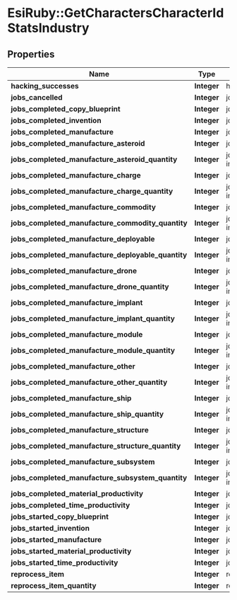 # EsiRuby::GetCharactersCharacterIdStatsIndustry

## Properties
Name | Type | Description | Notes
------------ | ------------- | ------------- | -------------
**hacking_successes** | **Integer** | hacking_successes integer | [optional] 
**jobs_cancelled** | **Integer** | jobs_cancelled integer | [optional] 
**jobs_completed_copy_blueprint** | **Integer** | jobs_completed_copy_blueprint integer | [optional] 
**jobs_completed_invention** | **Integer** | jobs_completed_invention integer | [optional] 
**jobs_completed_manufacture** | **Integer** | jobs_completed_manufacture integer | [optional] 
**jobs_completed_manufacture_asteroid** | **Integer** | jobs_completed_manufacture_asteroid integer | [optional] 
**jobs_completed_manufacture_asteroid_quantity** | **Integer** | jobs_completed_manufacture_asteroid_quantity integer | [optional] 
**jobs_completed_manufacture_charge** | **Integer** | jobs_completed_manufacture_charge integer | [optional] 
**jobs_completed_manufacture_charge_quantity** | **Integer** | jobs_completed_manufacture_charge_quantity integer | [optional] 
**jobs_completed_manufacture_commodity** | **Integer** | jobs_completed_manufacture_commodity integer | [optional] 
**jobs_completed_manufacture_commodity_quantity** | **Integer** | jobs_completed_manufacture_commodity_quantity integer | [optional] 
**jobs_completed_manufacture_deployable** | **Integer** | jobs_completed_manufacture_deployable integer | [optional] 
**jobs_completed_manufacture_deployable_quantity** | **Integer** | jobs_completed_manufacture_deployable_quantity integer | [optional] 
**jobs_completed_manufacture_drone** | **Integer** | jobs_completed_manufacture_drone integer | [optional] 
**jobs_completed_manufacture_drone_quantity** | **Integer** | jobs_completed_manufacture_drone_quantity integer | [optional] 
**jobs_completed_manufacture_implant** | **Integer** | jobs_completed_manufacture_implant integer | [optional] 
**jobs_completed_manufacture_implant_quantity** | **Integer** | jobs_completed_manufacture_implant_quantity integer | [optional] 
**jobs_completed_manufacture_module** | **Integer** | jobs_completed_manufacture_module integer | [optional] 
**jobs_completed_manufacture_module_quantity** | **Integer** | jobs_completed_manufacture_module_quantity integer | [optional] 
**jobs_completed_manufacture_other** | **Integer** | jobs_completed_manufacture_other integer | [optional] 
**jobs_completed_manufacture_other_quantity** | **Integer** | jobs_completed_manufacture_other_quantity integer | [optional] 
**jobs_completed_manufacture_ship** | **Integer** | jobs_completed_manufacture_ship integer | [optional] 
**jobs_completed_manufacture_ship_quantity** | **Integer** | jobs_completed_manufacture_ship_quantity integer | [optional] 
**jobs_completed_manufacture_structure** | **Integer** | jobs_completed_manufacture_structure integer | [optional] 
**jobs_completed_manufacture_structure_quantity** | **Integer** | jobs_completed_manufacture_structure_quantity integer | [optional] 
**jobs_completed_manufacture_subsystem** | **Integer** | jobs_completed_manufacture_subsystem integer | [optional] 
**jobs_completed_manufacture_subsystem_quantity** | **Integer** | jobs_completed_manufacture_subsystem_quantity integer | [optional] 
**jobs_completed_material_productivity** | **Integer** | jobs_completed_material_productivity integer | [optional] 
**jobs_completed_time_productivity** | **Integer** | jobs_completed_time_productivity integer | [optional] 
**jobs_started_copy_blueprint** | **Integer** | jobs_started_copy_blueprint integer | [optional] 
**jobs_started_invention** | **Integer** | jobs_started_invention integer | [optional] 
**jobs_started_manufacture** | **Integer** | jobs_started_manufacture integer | [optional] 
**jobs_started_material_productivity** | **Integer** | jobs_started_material_productivity integer | [optional] 
**jobs_started_time_productivity** | **Integer** | jobs_started_time_productivity integer | [optional] 
**reprocess_item** | **Integer** | reprocess_item integer | [optional] 
**reprocess_item_quantity** | **Integer** | reprocess_item_quantity integer | [optional] 


